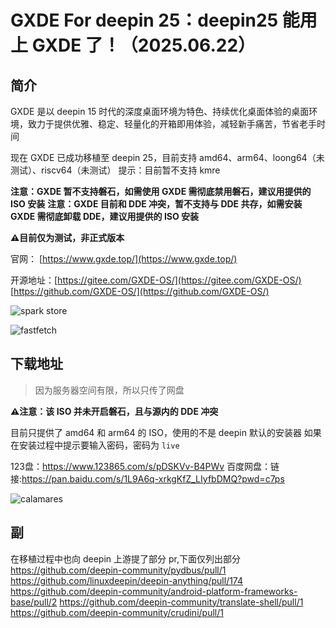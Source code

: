 # GXDE For deepin 25：deepin25 能用上 GXDE 了！（2025.06.22）

## 简介

GXDE 是以 deepin 15 时代的深度桌面环境为特色、持续优化桌面体验的桌面环境，致力于提供优雅、稳定、轻量化的开箱即用体验，减轻新手痛苦，节省老手时间

现在 GXDE 已成功移植至 deepin 25，目前支持 amd64、arm64、loong64（未测试）、riscv64（未测试）
提示：目前暂不支持 kmre

**注意：GXDE 暂不支持磐石，如需使用 GXDE 需彻底禁用磐石，建议用提供的 ISO 安装**
**注意：GXDE 目前和 DDE 冲突，暂不支持与 DDE 共存，如需安装 GXDE 需彻底卸载 DDE，建议用提供的 ISO 安装**

**⚠️目前仅为测试，非正式版本**

官网： [https://www.gxde.top/](https://www.gxde.top/)

开源地址：[https://gitee.com/GXDE-OS/](https://gitee.com/GXDE-OS/)
[https://github.com/GXDE-OS/](https://github.com/GXDE-OS/)

![spark store](/news/development/gxde-for-deepin25/spark-store.jpg)

![fastfetch](/news/development/gxde-for-deepin25/fastfetch.jpg)

## 下载地址

> 因为服务器空间有限，所以只传了网盘

**⚠️注意：该 ISO 并未开启磐石，且与源内的 DDE 冲突**

目前只提供了 amd64 和 arm64 的 ISO，使用的不是 deepin 默认的安装器
如果在安装过程中提示要输入密码，密码为 `live`

123盘：https://www.123865.com/s/pDSKVv-B4PWv
百度网盘：链接:https://pan.baidu.com/s/1L9A6q-xrkgKfZ_LIyfbDMQ?pwd=c7ps

![calamares](/news/development/gxde-for-deepin25/calamares.jpg)

## 副

在移植过程中也向 deepin 上游提了部分 pr,下面仅列出部分
https://github.com/deepin-community/pydbus/pull/1
https://github.com/linuxdeepin/deepin-anything/pull/174
https://github.com/deepin-community/android-platform-frameworks-base/pull/2
https://github.com/deepin-community/translate-shell/pull/1
https://github.com/deepin-community/crudini/pull/1
